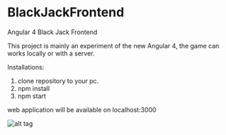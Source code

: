 # BlackJackFrontend
Angular 4 Black Jack Frontend

This project is mainly an experiment of the new Angular 4, the game can works locally or with a server.

Installations:

1. clone repository to your pc.
2. npm install
3. npm start

web application will be available on localhost:3000

![alt tag](http://efdreams.com/data_images/dreams/blackjack/blackjack-05.jpg)
